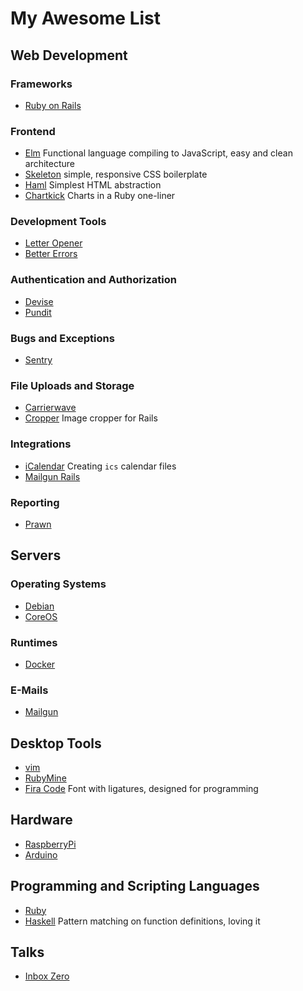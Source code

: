 # My Awesome List

## Web Development

### Frameworks

- [Ruby on Rails](http://rubyonrails.org/)

### Frontend

- [Elm](http://elm-lang.org) Functional language compiling to JavaScript, easy and clean architecture
- [Skeleton](http://getskeleton.com/) simple, responsive CSS boilerplate
- [Haml](http://haml.info) Simplest HTML abstraction
- [Chartkick](https://www.chartkick.com) Charts in a Ruby one-liner

### Development Tools

- [Letter Opener](https://github.com/ryanb/letter_opener)
- [Better Errors](https://github.com/charliesome/better_errors)

### Authentication and Authorization

- [Devise](https://github.com/plataformatec/devise)
- [Pundit](https://github.com/elabs/pundit)

### Bugs and Exceptions

- [Sentry](https://sentry.io)

### File Uploads and Storage

- [Carrierwave](https://github.com/carrierwaveuploader/carrierwave)
- [Cropper](https://github.com/cristianbica/cropper-rails) Image cropper for Rails

### Integrations

- [iCalendar](https://github.com/icalendar/icalendar) Creating `ics` calendar files
- [Mailgun Rails](https://github.com/jorgemanrubia/mailgun_rails)

### Reporting

- [Prawn](https://github.com/prawnpdf/prawn)

## Servers

### Operating Systems

- [Debian](https://www.debian.org)
- [CoreOS](https://coreos.com)

### Runtimes

- [Docker](https://www.docker.com)

### E-Mails

- [Mailgun](https://www.mailgun.com)

## Desktop Tools

- [vim](http://www.vim.org)
- [RubyMine](https://www.jetbrains.com/ruby/)
- [Fira Code](https://github.com/tonsky/FiraCode) Font with ligatures, designed for programming

## Hardware

- [RaspberryPi](https://www.raspberrypi.org)
- [Arduino](https://www.arduino.cc)

## Programming and Scripting Languages

- [Ruby](https://www.ruby-lang.org)
- [Haskell](https://www.haskell.org) Pattern matching on function definitions, loving it

## Talks

- [Inbox Zero](https://www.youtube.com/watch?v=z9UjeTMb3Yk)
